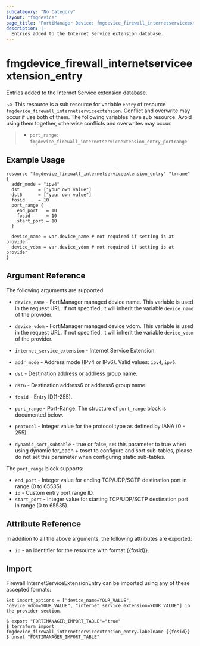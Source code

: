```yaml
---
subcategory: "No Category"
layout: "fmgdevice"
page_title: "FortiManager Device: fmgdevice_firewall_internetserviceextension_entry"
description: |-
  Entries added to the Internet Service extension database.
---
```


# fmgdevice_firewall_internetserviceextension_entry
Entries added to the Internet Service extension database.

~> This resource is a sub resource for variable `entry` of resource `fmgdevice_firewall_internetserviceextension`. Conflict and overwrite may occur if use both of them.
The following variables have sub resource. Avoid using them together, otherwise conflicts and overwrites may occur.
>- `port_range`: `fmgdevice_firewall_internetserviceextension_entry_portrange`



## Example Usage

```hcl
resource "fmgdevice_firewall_internetserviceextension_entry" "trname" {
  addr_mode = "ipv4"
  dst       = ["your own value"]
  dst6      = ["your own value"]
  fosid     = 10
  port_range {
    end_port   = 10
    fosid      = 10
    start_port = 10
  }

  device_name = var.device_name # not required if setting is at provider
  device_vdom = var.device_vdom # not required if setting is at provider
}
```

## Argument Reference


The following arguments are supported:

* `device_name` - FortiManager managed device name. This variable is used in the request URL. If not specified, it will inherit the variable `device_name` of the provider.
* `device_vdom` - FortiManager managed device vdom. This variable is used in the request URL. If not specified, it will inherit the variable `device_vdom` of the provider.
* `internet_service_extension` - Internet Service Extension.

* `addr_mode` - Address mode (IPv4 or IPv6). Valid values: `ipv4`, `ipv6`.

* `dst` - Destination address or address group name.
* `dst6` - Destination address6 or address6 group name.
* `fosid` - Entry ID(1-255).
* `port_range` - Port-Range. The structure of `port_range` block is documented below.
* `protocol` - Integer value for the protocol type as defined by IANA (0 - 255).
* `dynamic_sort_subtable` - true or false, set this parameter to true when using dynamic for_each + toset to configure and sort sub-tables, please do not set this parameter when configuring static sub-tables.

The `port_range` block supports:

* `end_port` - Integer value for ending TCP/UDP/SCTP destination port in range (0 to 65535).
* `id` - Custom entry port range ID.
* `start_port` - Integer value for starting TCP/UDP/SCTP destination port in range (0 to 65535).


## Attribute Reference

In addition to all the above arguments, the following attributes are exported:
* `id` - an identifier for the resource with format {{fosid}}.

## Import

Firewall InternetServiceExtensionEntry can be imported using any of these accepted formats:
```
Set import_options = ["device_name=YOUR_VALUE", "device_vdom=YOUR_VALUE", "internet_service_extension=YOUR_VALUE"] in the provider section.

$ export "FORTIMANAGER_IMPORT_TABLE"="true"
$ terraform import fmgdevice_firewall_internetserviceextension_entry.labelname {{fosid}}
$ unset "FORTIMANAGER_IMPORT_TABLE"
```


